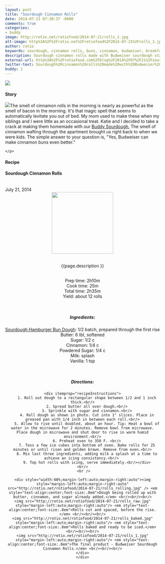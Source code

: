 ```yaml
---
layout: post
title: "Sourdough Cinnamon Rolls"
date: 2014-07-21 07:30:37 -0600
comments: true
categories: 
- buddy
image: http://rotio.net/rotiofood/2014-07-21/rolls_1.jpg
alt-image: http%3A%2F%2Frotio.net%2Frotiofood%2F2014-07-21%2Frolls_1.jpg
author: rotio
keywords: sourdough, cinnamon rolls, buns, cinnamon, budweiser, breakfast
description: Sourdough cinnamon rolls made with Budweiser sourdough starter
external-url: http%3A%2F%2Frotiofood.com%2Fblog%2F2014%2F07%2F21%2Fsourdough-cinnamon-rolls%2F
twitter-text: Sourdough%20cinnamon%20rolls%20made%20with%20Budweiser%20sourdough%20starter
buddy: 1
---
```

<!-- more -->
<img src="http://rotio.net/rotiofood/2014-07-21/rolls_1.jpg" />
<a href="https://plus.google.com/107103100819027957630?rel=author" style="display:none">{{page.author }}</a>

<h4>Story</b> </h4>
 <div>
	<p>
	<img src="http://rotio.net/rotiofood/2014-07-21/rolls_baked.jpg"/>The smell of cinnamon rolls in the morning is nearly as powerful as the smell of bacon in the morning. It's that magic spell that seems to automatically levitate you out of bed. My mom used to make these when my siblings and I were little as an occasional treat. Katie and I decided to take a crack at making them homemade with our <a target="_blank" href="http://www.rotiofood.com/buddy/">Buddy Sourdough.</a> The smell of cinnamon wafting through the apartment brought us right back to when we were kids.  The simple answer to your question is, "Yes, Budweiser can make cinnamon buns even better."

	</p> 
 </div>
<h4>Recipe</b> </h4> 
  <div itemscope itemtype="http://schema.org/Recipe" >
  <h4 itemprop="name">Sourdough Cinnamon Rolls</h4>
  
  <br />
    July 21, 2014
<center>
  <img itemprop="image" width="200px"  src="http://rotio.net/rotiofood/2014-07-21/rolls_1.jpg" />
  
  <br /><span itemprop="description">{{page.description }}</span><br />

  <br />Prep time: <time datetime="PT2H10M" itemprop="prepTime">2h10m</time>
  <br />Cook time: <time datetime="PT0H25M" itemprop="cookTime">25m</time>
  <br />Total time: <time datetime="PT2H35M" itemprop="totalTime">2h35m</time>
  <br />Yield: <span itemprop="recipeYield">about 12 rolls</span>
  
  <br/>
 <h5>Ingredients:</h5>
	<span itemprop="ingredients" itemscope itemtype="http://schema.org/ingredients">
	  <span itemprop="name"><a href="http://www.rotiofood.com/blog/2014/07/15/sourdough-hamburger-buns/">Sourdough Hamburger Bun Dough</a></span>: 
	  <span itemprop="amount">1/2 batch</span>, prepared through the first rise
	</span><br />
	<span itemprop="ingredients" itemscope itemtype="http://schema.org/ingredients">
	  <span itemprop="name">Butter</span>: 
	  <span itemprop="amount">6 tbl</span>, softened
	</span><br />
	<span itemprop="ingredients" itemscope itemtype="http://schema.org/ingredients">
	  <span itemprop="name">Sugar</span>: 
	  <span itemprop="amount">1/2 c</span>
	</span><br />
	<span itemprop="ingredients" itemscope itemtype="http://schema.org/ingredients">
	  <span itemprop="name">Cinnamon</span>: 
	  <span itemprop="amount">1/4 c</span>
	</span><br />
	<span itemprop="ingredients" itemscope itemtype="http://schema.org/ingredients">
	  <span itemprop="name">Powdered Sugar</span>: 
	  <span itemprop="amount">1/4 c</span>
	</span><br />
	<span itemprop="ingredients" itemscope itemtype="http://schema.org/ingredients">
	  <span itemprop="name">Milk</span>: 
	  <span itemprop="amount">splash</span>
	</span><br />
	<span itemprop="ingredients" itemscope itemtype="http://schema.org/ingredients">
	  <span itemprop="name">Vanilla</span>: 
	  <span itemprop="amount">1 tsp</span>
	</span><br />
	
  <br /><h5>Directions:</h5>
	
    <div itemprop="recipeInstructions">
		1. Roll out dough to a rectangular shape between 1/2 and 1 inch thick.<br/>
		2. Spread butter all over dough.<br/>
		3. Sprinkle with sugar and cinnamon.<br/>
		4. Roll dough as shown in photo. Cut into 1" slices. Place in greased pan with 1/4 inch in between each roll.<br/>
		5. Allow to rise until doubled, about an hour. Tip: Heat a bowl of water in the microwave for 2 minutes. Remove bowl from microwave. Place dough in microwave and shut door to rise in warm humid environment.<br/>
		6. Preheat oven to 350 F. <br/>
		7. Toss a few ice cubes into bottom of oven. Bake rolls for 25 minutes or until risen and golden brown. Remove from oven.<br/>
		8. Mix last three ingredients, adding milk a splash at a time to achieve an icing consistency.<br/> 
		9. Top hot rolls with icing, serve immediately.<br/></div>
	 <br/> 
	 <br />
	
	<div style="width:60%;margin-left:auto;margin-right:auto"><img style="margin-left:auto;margin-right:auto" src="http://rotio.net/rotiofood/2014-07-21/rolls_rolling.jpg" /> <em style="text-align:center;font-size:.8em">Dough being rolled up with butter, cinnamon, and sugar already added.</em> <br/><br/><br/>
	<img src="http://rotio.net/rotiofood/2014-07-21/rolls_raw.jpg" style="margin-left:auto;margin-right:auto"/> <em style="text-align:center;font-size:.8em">Rolls cut and spaced, before the rise.</em> <br/><br/><br/>
	<img src="http://rotio.net/rotiofood/2014-07-21/rolls_baked.jpg" style="margin-left:auto;margin-right:auto"/> <em style="text-align:center;font-size:.8em">Rolls baked and ready to be iced.</em> <br/><br/><br/>
	<img src="http://rotio.net/rotiofood/2014-07-21/rolls_1.jpg" style="margin-left:auto;margin-right:auto"/> <em style="text-align:center;font-size:.8em">The final product - Budweiser Sourdough Cinnamon Rolls.</em> <br/><br/><br/>
	</div>
	</div>
</div>


